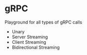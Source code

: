 # gRPC

Playground for all types of gRPC calls
- Unary
- Server Streaming
- Client Streaming
- Bidirectional Streaming
